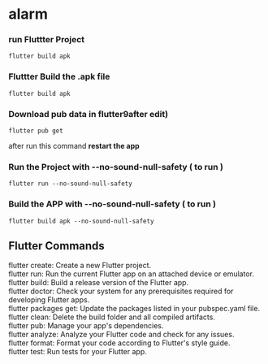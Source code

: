 # alarm
### run Fluttter Project
```linux command
flutter build apk
```
### Fluttter Build the .apk  file
```linux command
flutter build apk
```
### Download pub data in flutter9after edit)
 ```linux command
 flutter pub get
```
after run this command **restart the app**

### Run the Project with --no-sound-null-safety ( to run )
```linux command
flutter run --no-sound-null-safety
```

### Build the APP with --no-sound-null-safety ( to run )
```linux command
flutter build apk --no-sound-null-safety
```
## Flutter Commands 
flutter create: Create a new Flutter project. <br>
flutter run: Run the current Flutter app on an attached device or emulator. <br>
flutter build: Build a release version of the Flutter app. <br> 
flutter doctor: Check your system for any prerequisites required for developing Flutter apps. <br>
flutter packages get: Update the packages listed in your pubspec.yaml file. <br>
flutter clean: Delete the build folder and all compiled artifacts. <br>
flutter pub: Manage your app's dependencies. <br>
flutter analyze: Analyze your Flutter code and check for any issues. <br>
flutter format: Format your code according to Flutter's style guide. <br>
flutter test: Run tests for your Flutter app. <br>
    
    
    
    
    
